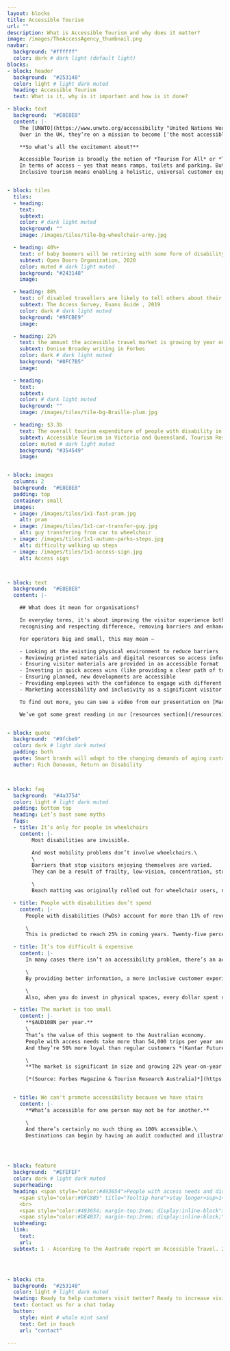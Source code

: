 ```yaml
---
layout: blocks
title: Accessible Tourism
url: ""
description: What is Accessible Tourism and why does it matter?
image: /images/TheAccessAgency_thumbnail.png
navbar:
  background: "#ffffff"
  color: dark # dark light (default light)
blocks:
- block: header
  background:  "#253148"
  color: light # light dark muted
  heading: Accessible Tourism
  text: What is it, why is it important and how is it done?

- block: text
  background:  "#E8E8E8"
  content: |-
    The [UNWTO](https://www.unwto.org/accessibility "United Nations World Tourism Organization") call it a [**‘exceptional business opportunity’**](https://www.unwto.org/accessibility "UNWTO Accessible Tourism Page"), the EU say it will [**‘boost competitiveness’**](https://single-market-economy.ec.europa.eu/sectors/tourism/offer/accessible-tourism_en "EU Enhancing Tourism") and Tourism Australia feature it heavily in their [**‘Future of Demand’**](https://www.tourism.australia.com/en/insights/consumer-research/future-of-demand.html "Tourism Australia, Future of Demand Report") report.
    Over in the UK, they’re on a mission to become [‘the most accessible destination in Europe by 2025’](https://www.visitbritain.org/tourism-sector-deal "Visit Britain, Tourism Sector Deal")‘.

    **So what’s all the excitement about?**

    Accessible Tourism is broadly the notion of *Tourism For All* or *Tourism Without Barriers*. The principle is that tourism services and products should be open to everyone.
    In terms of access – yes that means ramps, toilets and parking. But it also means providing accessible information so people can make informed decisions.
    Inclusive tourism means enabling a holistic, universal customer experience, a philosophy of operating that welcomes everyone.


- block: tiles
  tiles:
  - heading:
    text:
    subtext:
    color: # dark light muted
    background: ""
    image: /images/tiles/tile-bg-wheelchair-army.jpg

  - heading: 40%+
    text: of baby boomers will be retiring with some form of disability
    subtext: Open Doors Organization, 2020
    color: muted # dark light muted
    background: "#243148"
    image:

  - heading: 80%
    text: of disabled travellers are likely to tell others about their experiences
    subtext: The Access Survey, Euans Guide , 2019
    color: dark # dark light muted
    background: "#9FCBE9"
    image:

  - heading: 22%
    text: the amount the accessible travel market is growing by year on year
    subtext: Denise Broadey writing in Forbes
    color: dark # dark light muted
    background: "#8FC7B5"
    image:

  - heading:
    text:
    subtext:
    color: # dark light muted
    background: ""
    image: /images/tiles/tile-bg-Braille-plum.jpg

  - heading: $3.3b
    text: The overall tourism expenditure of people with disability in Australia
    subtext: Accessible Tourism in Victoria and Queensland, Tourism Research Australia, National Visitor Survey, 2018.
    color: muted # dark light muted
    background: "#354549"
    image:


- block: images
  columns: 2
  background:  "#E8E8E8"
  padding: top
  container: small
  images:
  - image: /images/tiles/1x1-fast-pram.jpg
    alt: pram
  - image: /images/tiles/1x1-car-transfer-guy.jpg
    alt: guy transfering from car to wheelchair
  - image: /images/tiles/1x1-autumn-parks-steps.jpg
    alt: difficulty walking up steps
  - image: /images/tiles/1x1-access-sign.jpg
    alt: Access sign



- block: text
  background:  "#E8E8E8"
  content: |-

    ## What does it mean for organisations?

    In everyday terms, it's about improving the visitor experience both online and in-person -
    recognising and respecting difference, removing barriers and enhancing independence and dignity.   

    For operators big and small, this may mean –

    - Looking at the existing physical environment to reduce barriers
    - Reviewing printed materials and digital resources so access information is provided
    - Ensuring visitor materials are provided in an accessible format
    - Investing in quick access wins (like providing a clear path of travel)
    - Ensuring planned, new developments are accessible
    - Providing employees with the confidence to engage with different and disabled visitors
    - Marketing accessibility and inclusivity as a significant visitor benefit

    To find out more, you can see a video from our presentation on [Marketing Accessibility](/resources).

    We’ve got some great reading in our [resources section](/resources).


- block: quote
  background:  "#9fcbe9"
  color: dark # light dark muted
  padding: both
  quote: Smart brands will adapt to the changing demands of aging customers, the wealthiest demographic in human history.
  author: Rich Donovan, Return on Disability



- block: faq
  background:  "#4a3754"
  color: light # light dark muted
  padding: bottom top
  heading: Let’s bust some myths
  faqs:
  - title: It’s only for people in wheelchairs
    content: |-
        Most disabilities are invisible.

        And most mobility problems don’t involve wheelchairs.\
        \
        Barriers that stop visitors enjoying themselves are varied.
        They can be a result of frailty, low-vision, concentration, strength, hearing-loss, even mood.

        \
        Beach matting was originally rolled out for wheelchair users, now everyone uses it as a way to get onto the beach. Accessibility features usually come to benefit everyone.

  - title: People with disabilities don’t spend
    content: |-
      People with disabilities (PwDs) account for more than 11% of revenue in the travel sector  [*(Source: Tourism Research Australia )*](https://www.tra.gov.au/Archive-TRA-Old-site/Research/View-all-publications/All-Publications/Destination-Visitor-Survey-results/Strategic-regional-research-reports/accessible-tourism-victoria-queensland).

      \
      This is predicted to reach 25% in coming years. Twenty-five percent.

  - title: It’s too difficult & expensive
    content: |-
      In many cases there isn’t an accessibility problem, there’s an access information problem.

      \
      By providing better information, a more inclusive customer experience and some access adjustments, destinations can make customers with disabilities feel welcomed and valued.

      \
      Also, when you do invest in physical spaces, every dollar spent returns $30 when investing in Universal Design [*(Source: City Of Melboune)*](https://www.google.com/url?sa=t&rct=j&q=&esrc=s&source=web&cd=&ved=2ahUKEwji6Znh9v37AhUvsVYBHajfDBsQFnoECBMQAQ&url=https%3A%2F%2Fwww.melbourne.vic.gov.au%2Fsitecollectiondocuments%2Fgood-access-good-business-infograph.doc&usg=AOvVaw2H4oZjWhTvvClDGHXf7nNt).

  - title: The market is too small
    content: |-
      **$AUD10BN per year.**
      \
      That’s the value of this segment to the Australian economy.
      People with access needs take more than 54,000 trips per year and stay longer than able-bodied travellers.
      And they’re 50% more loyal than regular customers *(Kantar Futures)*.

      \
      **The market is significant in size and growing 22% year-on-year.**

      [*(Source: Forbes Magazine & Tourism Research Australia)*](https://www.tra.gov.au/Archive-TRA-Old-site/Research/View-all-publications/All-Publications/Destination-Visitor-Survey-results/Strategic-regional-research-reports/accessible-tourism-victoria-queensland)


  - title: We can't promote accessibility because we have stairs
    content: |-
      **What’s accessible for one person may not be for another.**

      \
      And there’s certainly no such thing as 100% accessible.\
      Destinations can begin by having an audit conducted and illustrating what they have in place – allowing visitors to decide for themselves if it’s ‘accessible’.




- block: feature
  background:  "#EFEFEF"
  color: dark # light dark muted
  superheading:
  heading: <span style="color:#493654">People with access needs and disabilities</span>
    <span style="color:#8FC8B5" title="Tooltip here">stay longer<sup>1</sup></span><span style="color:#493654">,</span> <span style="color:#1d2838">travel with more people<sup>2</sup></span> <span style="color:#493654">and they’re <span style="color:#9FCBE9">very loyal<sup>3</sup>.</span>
    <br>
    <span style="color:#493654; margin-top:2rem; display:inline-block">In short, they’re</span> <span style="color:#7A6730">fantastic customers.</span><br>
    <span style="color:#DE4B37; margin-top:2rem; display:inline-block;">But they’re not getting what they need to travel well.</span>
  subheading:
  link:
    text:
    url:
  subtext: 1 - According to the Austrade report on Accessible Travel. 2 - People with access need travel with family members, friends and sometimes support workers. Travel parties consist of an average 3.2 people. 3 – Once disabled travellers something they like that suits their needs, they return. They're 50% more loyal according to Kantar Futures.  




- block: cta
  background:  "#253148"
  color: light # light dark muted
  heading: Ready to help customers visit better? Ready to increase visitation with better access?
  text: Contact us for a chat today
  button:
    style: mint # whale mint sand
    text: Get in touch
    url: "contact"

---
```


